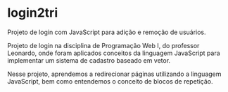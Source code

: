 # login2tri
Projeto de login com JavaScript para adição e remoção de usuários.

Projeto de login na disciplina de Programação Web I, do professor Leonardo, onde foram aplicados conceitos da linguagem JavaScript para implementar um sistema de cadastro baseado em vetor.

Nesse projeto, aprendemos a redirecionar páginas utilizando a linguagem JavaScript, bem como entendemos o conceito de blocos de repetição.